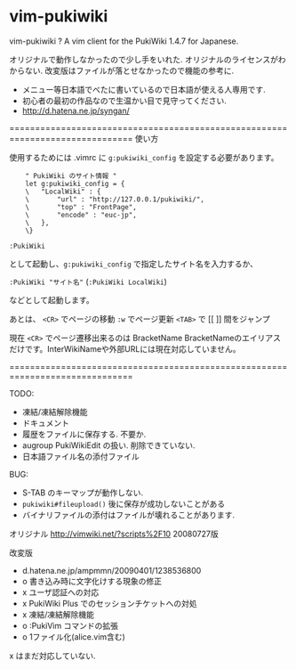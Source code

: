 vim-pukiwiki
============

vim-pukiwiki ? A vim client for the PukiWiki 1.4.7 for Japanese.

オリジナルで動作しなかったので少し手をいれた.
オリジナルのライセンスがわからない.
改変版はファイルが落とせなかったので機能の参考に.

- メニュー等日本語でべたに書いているので日本語が使える人専用です.
- 初心者の最初の作品なので生温かい目で見守ってください.
- http://d.hatena.ne.jp/syngan/

==============================================================================
使い方

使用するためには .vimrc に `g:pukiwiki_config` を設定する必要があります。

```vim
	" PukiWiki のサイト情報 "
	let g:pukiwiki_config = {
	\	"LocalWiki" : {
	\		"url" : "http://127.0.0.1/pukiwiki/",
	\		"top" : "FrontPage",
	\		"encode" : "euc-jp",
	\	},
	\}
```

`:PukiWiki`

として起動し、`g:pukiwiki_config` で指定したサイト名を入力するか、

`:PukiWiki "サイト名"`
(`:PukiWiki LocalWiki`)

などとして起動します。

あとは、
  `<CR>` でページの移動
  `:w` でページ更新
  `<TAB>` で [[ ]] 間をジャンプ

  現在 `<CR>` でページ遷移出来るのは
        BracketName
        BracketNameのエイリアス
  だけです。InterWikiNameや外部URLには現在対応していません。

==============================================================================

TODO:
  - 凍結/凍結解除機能
  - ドキュメント
  - 履歴をファイルに保存する. 不要か.
  - augroup PukiWikiEdit の扱い. 削除できていない.
  - 日本語ファイル名の添付ファイル

BUG:
  - S-TAB のキーマップが動作しない.
  - `pukiwiki#fileupload()` 後に保存が成功しないことがある
  - バイナリファイルの添付はファイルが壊れることがあります.

オリジナル
  http://vimwiki.net/?scripts%2F10
  20080727版

改変版
  - d.hatena.ne.jp/ampmmn/20090401/1238536800
  - o 書き込み時に文字化けする現象の修正
  - x ユーザ認証への対応
  - x PukiWiki Plus でのセッションチケットへの対処
  - x 凍結/凍結解除機能
  - o :PukiVim コマンドの拡張
  - o 1ファイル化(alice.vim含む)

x はまだ対応していない.


